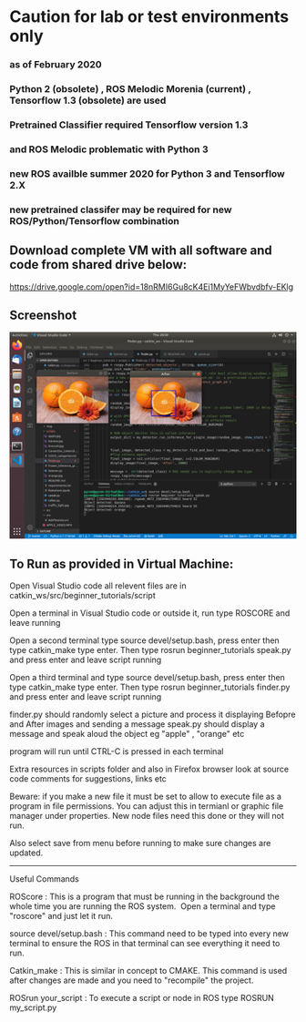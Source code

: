
# Caution for lab or test environments only
### as of February 2020
### Python 2 (obsolete) , ROS Melodic Morenia (current) , Tensorflow 1.3 (obsolete) are used
### Pretrained Classifier required Tensorflow version 1.3
### and ROS Melodic problematic with Python 3
### new ROS availble summer 2020 for Python 3 and Tensorflow 2.X
### new pretrained classifer may be required for new ROS/Python/Tensorflow combination

## Download complete VM with all software and code from shared drive below:
https://drive.google.com/open?id=18nRMI6Gu8cK4Ej1MyYeFWbvdbfv-EKlg

## Screenshot


![Screenshot](https://github.com/john-reilly/Pycon_Limerick_2020/blob/master/Screenshot_orange.png)





## To Run as provided in Virtual Machine:
Open Visual Studio code all relevent files are in catkin_ws/src/beginner_tutorials/script

Open a terminal in Visual Studio code or outside it, run type ROSCORE and leave running

Open a second terminal type source devel/setup.bash, press enter then type catkin_make type enter. Then type rosrun beginner_tutorials speak.py and press enter and leave script running

Open a third terminal and type source devel/setup.bash, press enter then type catkin_make type enter. Then type rosrun beginner_tutorials finder.py and press enter and leave script running

finder.py should randomly select a picture and process it displaying Befopre and After images and sending a message 
speak.py should display a message and speak aloud the object eg "apple" , "orange" etc

program will run until CTRL-C is pressed in each terminal

Extra resources in scripts folder and also in Firefox browser look at source code comments for suggestions, links etc

Beware: if you make a new file it must be set to allow to execute file as a program in file permissions. You can adjust this in termianl or graphic file manager under properties. New node files need this done or they will not run.

Also select save from menu before running to make sure changes are updated.

---
Useful Commands

ROScore : This is a program that must be running in the background the whole time you are running the ROS system.  Open a terminal and type "roscore" and just let it run.

source devel/setup.bash : This command need to be typed into every new terminal to ensure the ROS in that terminal can see everything it need to run.

Catkin_make : This is similar in concept to CMAKE. This command is used after changes are made and you need to "recompile" the project.

ROSrun your_script : To execute a script or node in ROS type ROSRUN my_script.py 
